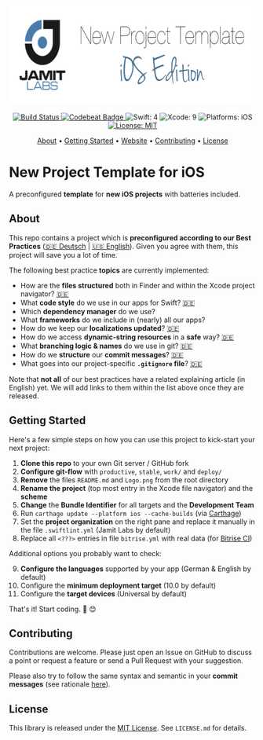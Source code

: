 <p align="center">
  <img src="https://raw.githubusercontent.com/JamitLabs/NewProjectTemplate-iOS/stable/Logo.png"
      width=650 height=200 alt="JamitLabs New Project Template iOS Edition">
</p>

<p align="center">
    <a href="https://www.bitrise.io/app/f824ce757e0d0b6f">
        <img src="https://www.bitrise.io/app/f824ce757e0d0b6f.svg?token=alo8QKgNSnIx-f3eJIW1bw&branch=stable" alt="Build Status">
    </a>
    <a href="https://codebeat.co/projects/github-com-jamitlabs-newprojecttemplate-ios-stable">
        <img src="https://codebeat.co/badges/bffa8416-8267-4c88-bd07-07b18575d08e" alt="Codebeat Badge">
    </a>
    <img src="https://img.shields.io/badge/Swift-4-FFAC45.svg" alt="Swift: 4">
    <img src="https://img.shields.io/badge/Xcode-9-4598FF.svg" alt="Xcode: 9">
    <img src="https://img.shields.io/badge/Platforms-iOS-FF69B4.svg" alt="Platforms: iOS">
    <a href="https://github.com/JamitLabs/NewProjectTemplate-iOS/blob/stable/LICENSE.md">
				<img src="https://img.shields.io/badge/License-MIT-lightgrey.svg" alt="License: MIT">
    </a>
</p>

<p align="center">
    <a href="#about">About</a>
  • <a href="#getting-started">Getting Started</a>
  • <a href="https://jamitlabs.com">Website</a>
  • <a href="#contributing">Contributing</a>
  • <a href="#license">License</a>
</p>


# New Project Template for iOS

A preconfigured **template** for **new iOS projects** with batteries included.


## About

This repo contains a project which is **preconfigured according to our Best Practices** ([🇩🇪 Deutsch](https://jamitlabs.github.io/BestPractices/de/) | [🇺🇸 English](https://jamitlabs.github.io/BestPractices/en/)). Given you agree with them, this project will save you a lot of time.

The following best practice **topics** are currently implemented:

- How are the **files structured** both in Finder and within the Xcode project navigator? [🇩🇪](https://jamitlabs.github.io/BestPractices/de/articles/AP010-0200.html)
- What **code style** do we use in our apps for Swift? [🇩🇪](https://jamitlabs.github.io/BestPractices/de/articles/AP010-0300.html)
- Which **dependency manager** do we use?
- What **frameworks** do we include in (nearly) all our apps?
- How do we keep our **localizations updated**? [🇩🇪](https://jamitlabs.github.io/BestPractices/de/articles/AP010-0300.html)
- How do we access **dynamic-string resources** in a **safe** way? [🇩🇪](https://jamitlabs.github.io/BestPractices/de/articles/AP010-0300.html)
- What **branching logic & names** do we use in git? [🇩🇪](https://jamitlabs.github.io/BestPractices/de/articles/GN010-0300.html)
- How do we **structure** our **commit messages**? [🇩🇪](https://jamitlabs.github.io/BestPractices/de/articles/GN010-0400.html)
- What goes into our project-specific **`.gitignore` file**? [🇩🇪](https://jamitlabs.github.io/BestPractices/de/articles/GN010-0200.html)


Note that **not all** of our best practices have a related explaining article (in English) yet. We will add links to them within the list above once they are released.


## Getting Started

Here's a few simple steps on how you can use this project to kick-start your next project:

1. **Clone this repo** to your own Git server / GitHub fork
2. **Configure git-flow** with `productive`, `stable`, `work/` and `deploy/`
3. **Remove** the files `README.md` and `Logo.png` from the root directory
4. **Rename the project** (top most entry in the Xcode file navigator) and the **scheme**
5. **Change** the **Bundle Identifier** for all targets and the **Development Team**
6. Run `carthage update --platform ios --cache-builds` (via [Carthage](https://github.com/Carthage/Carthage))
7. Set the **project organization** on the right pane and replace it manually in the file `.swiftlint.yml` (Jamit Labs by default)
8. Replace all `<???>` entries in file `bitrise.yml` with real data (for [Bitrise CI](https://www.bitrise.io))

Additional options you probably want to check:

9. **Configure the languages** supported by your app (German & English by default)
10. Configure the **minimum deployment target** (10.0 by default)
11. Configure the **target devices** (Universal by default)

That's it! Start coding. 🎉 😊


## Contributing

Contributions are welcome. Please just open an Issue on GitHub to discuss a point or request a feature or send a Pull Request with your suggestion.

Please also try to follow the same syntax and semantic in your **commit messages** (see rationale [here](http://chris.beams.io/posts/git-commit/)).


## License
This library is released under the [MIT License](http://opensource.org/licenses/MIT). See `LICENSE.md` for details.
